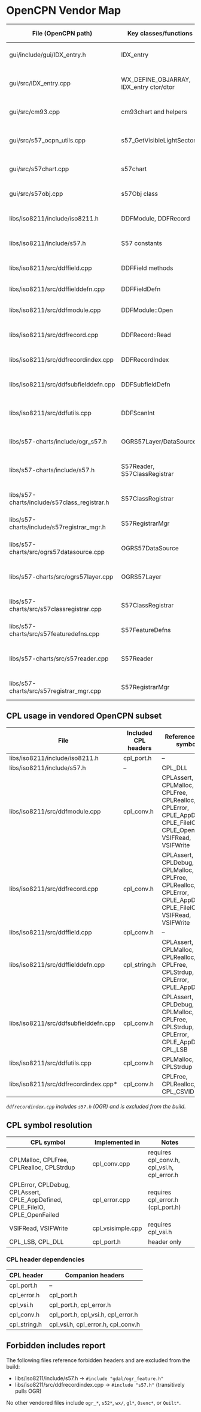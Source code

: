 # OpenCPN Vendor Map

| File (OpenCPN path) | Key classes/functions | Purpose (1–2 lines) | Notable includes |
| --- | --- | --- | --- |
| gui/include/gui/IDX_entry.h | IDX_entry | Tidal/current station index definition | <wx/dynarray.h> |
| gui/src/IDX_entry.cpp | WX_DEFINE_OBJARRAY, IDX_entry ctor/dtor | Implement IDX_entry array management | "IDX_entry.h", <wx/arrimpl.cpp> |
| gui/src/cm93.cpp | cm93chart and helpers | CM93 vector chart reader | many <wx/...>, s52s57.h |
| gui/src/s57_ocpn_utils.cpp | s57_GetVisibleLightSectors | S57 utility for light sector visibility | chcanv.h, pluginmanager.h, Quilt.h |
| gui/src/s57chart.cpp | s57chart | S57 chart handling and drawing | s57obj.h, <wx/...> |
| gui/src/s57obj.cpp | s57Obj class | Represent S57 features and objects | <wx/...>, s57obj.h |
| libs/iso8211/include/iso8211.h | DDFModule, DDFRecord | ISO 8211 data structures | gdal/cpl_port.h |
| libs/iso8211/include/s57.h | S57 constants | S57 dataset structures & constants | gdal/ogr_feature.h |
| libs/iso8211/src/ddffield.cpp | DDFField methods | Access ISO 8211 field data | cpl_conv.h |
| libs/iso8211/src/ddffielddefn.cpp | DDFFieldDefn | Field format definitions | cpl_conv.h |
| libs/iso8211/src/ddfmodule.cpp | DDFModule::Open | Read ISO 8211 modules | cpl_conv.h |
| libs/iso8211/src/ddfrecord.cpp | DDFRecord::Read | Parse ISO 8211 records | cpl_conv.h |
| libs/iso8211/src/ddfrecordindex.cpp | DDFRecordIndex | Cache ISO 8211 records | iso8211.h |
| libs/iso8211/src/ddfsubfielddefn.cpp | DDFSubfieldDefn | Define subfields in ISO 8211 | iso8211.h |
| libs/iso8211/src/ddfutils.cpp | DDFScanInt | Utility helpers for ISO 8211 parsing | cpl_conv.h |
| libs/s57-charts/include/ogr_s57.h | OGRS57Layer/DataSource | OGR bindings for S57 data | s57.h |
| libs/s57-charts/include/s57.h | S57Reader, S57ClassRegistrar | High‑level S57 translator declarations | ogr_api.h, iso8211.h |
| libs/s57-charts/include/s57class_registrar.h | S57ClassRegistrar | Lookup S57 object classes | cpl_port.h |
| libs/s57-charts/include/s57registrar_mgr.h | S57RegistrarMgr | Manage S57 class registrars | cpl_port.h |
| libs/s57-charts/src/ogrs57datasource.cpp | OGRS57DataSource | Open and manage S57 layers | cpl_conv.h |
| libs/s57-charts/src/ogrs57layer.cpp | OGRS57Layer | Layer interface over S57 features | cpl_conv.h |
| libs/s57-charts/src/s57classregistrar.cpp | S57ClassRegistrar | Load S57 object class definitions | cpl_conv.h |
| libs/s57-charts/src/s57featuredefns.cpp | S57FeatureDefns | Feature definition utilities | cpl_conv.h |
| libs/s57-charts/src/s57reader.cpp | S57Reader | Read S57 records and build features | cpl_conv.h, cpl_string.h |
| libs/s57-charts/src/s57registrar_mgr.cpp | S57RegistrarMgr | Manage multiple registrars | cpl_conv.h |
## CPL usage in vendored OpenCPN subset

| File | Included CPL headers | Referenced CPL symbols |
| ---- | -------------------- | ---------------------- |
| libs/iso8211/include/iso8211.h | cpl_port.h | – |
| libs/iso8211/include/s57.h | – | CPL_DLL |
| libs/iso8211/src/ddfmodule.cpp | cpl_conv.h | CPLAssert, CPLMalloc, CPLFree, CPLRealloc, CPLError, CPLE_AppDefined, CPLE_FileIO, CPLE_OpenFailed, VSIFRead, VSIFWrite |
| libs/iso8211/src/ddfrecord.cpp | cpl_conv.h | CPLAssert, CPLDebug, CPLMalloc, CPLFree, CPLRealloc, CPLError, CPLE_AppDefined, CPLE_FileIO, VSIFRead, VSIFWrite |
| libs/iso8211/src/ddffield.cpp | cpl_conv.h | – |
| libs/iso8211/src/ddffielddefn.cpp | cpl_string.h | CPLAssert, CPLMalloc, CPLRealloc, CPLFree, CPLStrdup, CPLError, CPLE_AppDefined |
| libs/iso8211/src/ddfsubfielddefn.cpp | cpl_conv.h | CPLAssert, CPLDebug, CPLMalloc, CPLFree, CPLStrdup, CPLError, CPLE_AppDefined, CPL_LSB |
| libs/iso8211/src/ddfutils.cpp | cpl_conv.h | CPLMalloc, CPLStrdup |
| libs/iso8211/src/ddfrecordindex.cpp* | cpl_conv.h | CPLFree, CPLRealloc, CPL_CSVID |

*`ddfrecordindex.cpp` includes `s57.h` (OGR) and is excluded from the build.*

## CPL symbol resolution

| CPL symbol | Implemented in | Notes |
| ---------- | -------------- | ----- |
| CPLMalloc, CPLFree, CPLRealloc, CPLStrdup | cpl_conv.cpp | requires cpl_conv.h, cpl_vsi.h, cpl_error.h |
| CPLError, CPLDebug, CPLAssert, CPLE_AppDefined, CPLE_FileIO, CPLE_OpenFailed | cpl_error.cpp | requires cpl_error.h (cpl_port.h) |
| VSIFRead, VSIFWrite | cpl_vsisimple.cpp | requires cpl_vsi.h |
| CPL_LSB, CPL_DLL | cpl_port.h | header only |

### CPL header dependencies

| CPL header | Companion headers |
| ---------- | ----------------- |
| cpl_port.h | – |
| cpl_error.h | cpl_port.h |
| cpl_vsi.h | cpl_port.h, cpl_error.h |
| cpl_conv.h | cpl_port.h, cpl_vsi.h, cpl_error.h |
| cpl_string.h | cpl_vsi.h, cpl_error.h, cpl_conv.h |

## Forbidden includes report

The following files reference forbidden headers and are excluded from the build:

- libs/iso8211/include/s57.h → `#include "gdal/ogr_feature.h"`
- libs/iso8211/src/ddfrecordindex.cpp → `#include "s57.h"` (transitively pulls OGR)

No other vendored files include `ogr_*`, `s52*`, `wx/`, `gl*`, `Osenc*`, or `Quilt*`.
